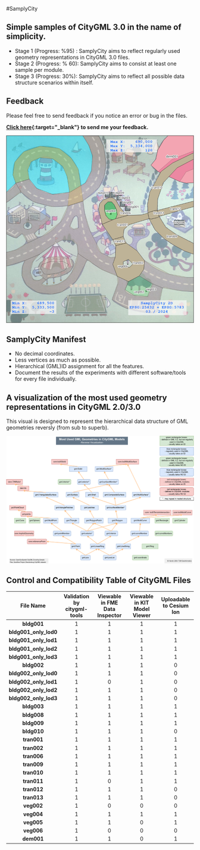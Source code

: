 #SamplyCity

## Simple samples of CityGML 3.0 in the name of simplicity.

- Stage 1 (Progress: %95) : SamplyCity aims to reflect regularly used geometry representations in CityGML 3.0 files.
- Stage 2 (Progress: % 60): SamplyCity aims to consist at least one sample per module.
- Stage 3 (Progress: 30%): SamplyCity aims to reflect all possible data structure scenarios within itself. 

## Feedback 

Please feel free to send feedback if you notice an error or bug in the files.

**[Click here](https://forms.gle/zAFmvnkLprLUaN3AA){:target="_blank"} to send me your feedback.**

![samplycity_overview](images/samplycity.jpg)

## SamplyCity Manifest

- No decimal coordinates.
- Less vertices as much as possible.
- Hierarchical (GML)ID assignment for all the features. 
- Document the results of the experiments with different software/tools for every file individually.

## A visualization of the most used geometry representations in CityGML 2.0/3.0

This visual is designed to represent the hierarchical data structure of GML geometries reversly (from sub to superb).

![most used geometries](images/most_used_geometries_in_citygml_inherited_from_gml.drawio.png)

## Control and Compatibility Table of CityGML Files

 **File Name** | **Validation by citygml-tools** | **Viewable in FME Data Inspector** | **Viewable in KIT Model Viewer** | **Uploadable to Cesium Ion** 
:---:|:---:|:---:|:---:|:---:
 **bldg001** | 1 | 1 | 1 | 1 
 **bldg001_only_lod0** | 1 | 1 | 1 | 1 
 **bldg001_only_lod1** | 1 | 1 | 1 | 1 
 **bldg001_only_lod2** | 1 | 1 | 1 | 1 
 **bldg001_only_lod3** | 1 | 1 | 1 | 1 
 **bldg002** | 1 | 1 | 1 | 0 
 **bldg002_only_lod0** | 1 | 1 | 1 | 0 
 **bldg002_only_lod1** | 1 | 0 | 1 | 0 
 **bldg002_only_lod2** | 1 | 1 | 1 | 0 
 **bldg002_only_lod3** | 1 | 1 | 1 | 0 
 **bldg003** | 1 | 1 | 1 | 1 
 **bldg008** | 1 | 1 | 1 | 1 
 **bldg009** | 1 | 1 | 1 | 1 
 **bldg010** | 1 | 1 | 1 | 0 
 **tran001** | 1 | 1 | 1 | 1 
 **tran002** | 1 | 1 | 1 | 1 
 **tran006** | 1 | 1 | 1 | 1 
 **tran009** | 1 | 1 | 1 | 1 
 **tran010** | 1 | 1 | 1 | 1 
 **tran011** | 1 | 0 | 1 | 1 
 **tran012** | 1 | 1 | 1 | 0 
 **tran013** | 1 | 1 | 1 | 0 
 **veg002** | 1 | 0 | 0 | 0 
 **veg004** | 1 | 1 | 1 | 1 
 **veg005** | 1 | 1 | 0 | 1 
 **veg006** | 1 | 0 | 0 | 0 
 **dem001** | 1 | 1 | 0 | 1 

